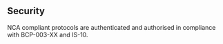 ## Security

NCA compliant protocols are authenticated and authorised in compliance with BCP-003-XX and IS-10.
